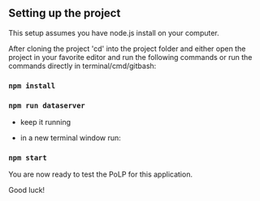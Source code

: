 ## Setting up the project

This setup assumes you have node.js install on your computer.

After cloning the project 'cd' into the project folder and either open the project in your favorite editor and run the following commands or run the commands directly in terminal/cmd/gitbash:

### `npm install`

### `npm run dataserver`
- keep it running

- in a new terminal window run:
### `npm start`

You are now ready to test the PoLP for this application.

Good luck!

